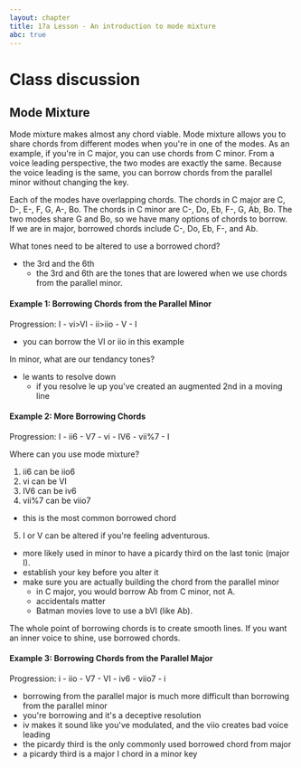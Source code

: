 ```yaml
---
layout: chapter
title: 17a Lesson - An introduction to mode mixture
abc: true
---
```


# Class discussion
## Mode Mixture 
Mode mixture makes almost any chord viable.
Mode mixture allows you to share chords from different modes when you're in one of the modes. 
As an example, if you're in C major, you can use chords from C minor. 
From a voice leading perspective, the two modes are exactly the same. 
Because the voice leading is the same, you can borrow chords from the parallel minor without changing the key. 

Each of the modes have overlapping chords. 
The chords in C major are C, D-, E-, F, G, A-, Bo.
The chords in C minor are C-, Do, Eb, F-, G, Ab, Bo.
The two modes share G and Bo, so we have many options of chords to borrow. 
If we are in major, borrowed chords include C-, Do, Eb, F-, and Ab. 

What tones need to be altered to use a borrowed chord? 
- the 3rd and the 6th
  - the 3rd and 6th are the tones that are lowered when we use chords from the parallel minor.
  
#### Example 1: Borrowing Chords from the Parallel Minor
Progression: I - vi>VI - ii>iio - V - I
- you can borrow the VI or iio in this example

In minor, what are our tendancy tones?
- le wants to resolve down
  - if you resolve le up you've created an augmented 2nd in a moving line

#### Example 2: More Borrowing Chords
Progression: I - ii6 - V7 - vi - IV6 - vii%7 - I

Where can you use mode mixture?
1. ii6 can be iio6
2. vi can be VI
3. IV6 can be iv6
4. vii%7 can be viio7
  - this is the most common borrowed chord
5. I or V can be altered if you're feeling adventurous.
  - more likely used in minor to have a picardy third on the last tonic (major I).
- establish your key before you alter it
- make sure you are actually building the chord from the parallel minor
  - in C major, you would borrow Ab from C minor, not A. 
  - accidentals matter
  - Batman movies love to use a bVI (like Ab).
  
 The whole point of borrowing chords is to create smooth lines.
 If you want an inner voice to shine, use borrowed chords.
 
 #### Example 3: Borrowing Chords from the Parallel Major
 Progression: i - iio - V7 - VI - iv6 - viio7 - i
 - borrowing from the parallel major is much more difficult than borrowing from the parallel minor
  - you're borrowing and it's a deceptive resolution
  - iv makes it sound like you've modulated, and the viio creates bad voice leading
 - the picardy third is the only commonly used borrowed chord from major
  - a picardy third is a major I chord in a minor key
